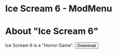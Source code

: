 <div class="topmessage2">
    <h1 class="h3">Ice Scream 6 - ModMenu</h1>
</div>
<div class="message2">
    <h1 class="h4">About "Ice Scream 6"</h1>
    <r>Ice Scream 6 is a "Horror Game".</r>
    <button class="download" onclick="link('/download/icescream6/[ZeroZipp]-IceScream6-v1.0.2.apk')">Download</button>
</div>